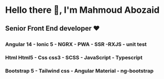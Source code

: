 <h1> Hello there 👋, I'm Mahmoud Abozaid  </h1>
<h2> Senior Front End developer ♥ <h2> 
<h3> Angular 14 - Ionic 5 - NGRX - PWA - SSR -RXJS - unit test </h3>
<h3> Html Html5 - Css css3 - SCSS - JavaScript - Typescript   </h3>
<h3> Bootstrap 5 - Tailwind css - Angular Material - ng-bootstrap </h3>
<!--
**ma7moudabozaid/ma7moudabozaid** is a ✨ _special_ ✨ repository because its `README.md` (this file) appears on your GitHub profile.

Here are some ideas to get you started:

- 🔭 I’m currently working on ...
- 🌱 I’m currently learning ...
- 👯 I’m looking to collaborate on ...
- 🤔 I’m looking for help with ...
- 💬 Ask me about ...
- 📫 How to reach me: ...
- 😄 Pronouns: ...
- ⚡ Fun fact: ...
-->
